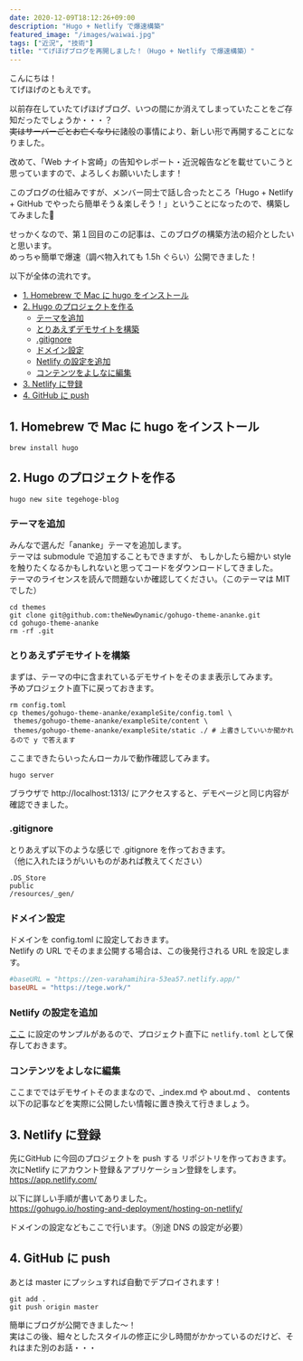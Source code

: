 ```yaml
---
date: 2020-12-09T18:12:26+09:00
description: "Hugo + Netlify で爆速構築"
featured_image: "/images/waiwai.jpg"
tags: ["近況", "技術"]
title: "てげほげブログを再開しました！（Hugo + Netlify で爆速構築）"
---
```


こんにちは！  
てげほげのともえです。

以前存在していたてげほげブログ、いつの間にか消えてしまっていたことをご存知だったでしょうか・・・？  
~~実はサーバーごとお亡くなりに~~諸般の事情により、新しい形で再開することになりました。

改めて、「Web ナイト宮崎」の告知やレポート・近況報告などを載せていこうと思っていますので、よろしくお願いいたします！

このブログの仕組みですが、メンバー同士で話し合ったところ「Hugo + Netlify + GitHub でやったら簡単そう＆楽しそう！」ということになったので、構築してみました🙌

せっかくなので、第１回目のこの記事は、このブログの構築方法の紹介としたいと思います。  
めっちゃ簡単で爆速（調べ物入れても 1.5h ぐらい）公開できました！

以下が全体の流れです。

- [1. Homebrew で Mac に hugo をインストール](#1-homebrew-で-mac-に-hugo-をインストール)
- [2. Hugo のプロジェクトを作る](#2-hugo-のプロジェクトを作る)
  - [テーマを追加](#テーマを追加)
  - [とりあえずデモサイトを構築](#とりあえずデモサイトを構築)
  - [.gitignore](#gitignore)
  - [ドメイン設定](#ドメイン設定)
  - [Netlify の設定を追加](#netlify-の設定を追加)
  - [コンテンツをよしなに編集](#コンテンツをよしなに編集)
- [3. Netlify に登録](#3-netlify-に登録)
- [4. GitHub に push](#4-github-に-push)

## 1. Homebrew で Mac に hugo をインストール

```shell
brew install hugo
```

## 2. Hugo のプロジェクトを作る

```shell
hugo new site tegehoge-blog
```

### テーマを追加

みんなで選んだ「ananke」テーマを追加します。  
テーマは submodule で追加することもできますが、
もしかしたら細かい style を触りたくなるかもしれないと思ってコードをダウンロードしてきました。  
テーマのライセンスを読んで問題ないか確認してください。（このテーマは MIT でした）

```shell
cd themes
git clone git@github.com:theNewDynamic/gohugo-theme-ananke.git
cd gohugo-theme-ananke
rm -rf .git
```

### とりあえずデモサイトを構築

まずは、テーマの中に含まれているデモサイトをそのまま表示してみます。  
予めプロジェクト直下に戻っておきます。

```shell
rm config.toml
cp themes/gohugo-theme-ananke/exampleSite/config.toml \
 themes/gohugo-theme-ananke/exampleSite/content \
 themes/gohugo-theme-ananke/exampleSite/static ./ # 上書きしていいか聞かれるので y で答えます
```

ここまできたらいったんローカルで動作確認してみます。

```shell
hugo server
```

ブラウザで http://localhost:1313/ にアクセスすると、デモページと同じ内容が確認できました。

### .gitignore

とりあえず以下のような感じで .gitignore を作っておきます。  
（他に入れたほうがいいものがあれば教えてください）

```
.DS_Store
public
/resources/_gen/
```

### ドメイン設定

ドメインを config.toml に設定しておきます。  
Netlify の URL でそのまま公開する場合は、この後発行される URL を設定します。

```config.toml
#baseURL = "https://zen-varahamihira-53ea57.netlify.app/"
baseURL = "https://tege.work/"
```

### Netlify の設定を追加

[ここ](https://gohugo.io/hosting-and-deployment/hosting-on-netlify/#configure-hugo-version-in-netlify) に設定のサンプルがあるので、プロジェクト直下に `netlify.toml` として保存しておきます。

### コンテンツをよしなに編集

ここまでではデモサイトそのままなので、_index.md や about.md 、 contents 以下の記事などを実際に公開したい情報に置き換えて行きましょう。

## 3. Netlify に登録

先にGitHub に今回のプロジェクトを push する リポジトリを作っておきます。  
次にNetlify にアカウント登録＆アプリケーション登録をします。  
https://app.netlify.com/

以下に詳しい手順が書いてありました。  
https://gohugo.io/hosting-and-deployment/hosting-on-netlify/

ドメインの設定などもここで行います。（別途 DNS の設定が必要）

## 4. GitHub に push

あとは master にプッシュすれば自動でデプロイされます！

```
git add .
git push origin master
```

簡単にブログが公開できました〜！  
実はこの後、細々としたスタイルの修正に少し時間がかかっているのだけど、それはまた別のお話・・・
